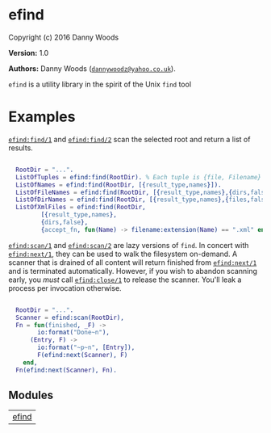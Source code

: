 

# efind #

Copyright (c) 2016 Danny Woods

__Version:__ 1.0

__Authors:__ Danny Woods ([`dannywoodz@yahoo.co.uk`](mailto:dannywoodz@yahoo.co.uk)).

`efind` is a utility library in the spirit of the Unix `find` tool


# Examples #

[`efind:find/1`](https://github.com/dannywoodz/efind/blob/gen-server-impl/doc/efind.md#find-1) and [`efind:find/2`](https://github.com/dannywoodz/efind/blob/gen-server-impl/doc/efind.md#find-2) scan the selected root and return a list of results.

```erlang

  RootDir = "...".
  ListOfTuples = efind:find(RootDir). % Each tuple is {file, Filename} or {dir, Dirname}
  ListOfNames = efind:find(RootDir, [{result_type,names}]).
  ListOfFileNames = efind:find(RootDir, [{result_type,names},{dirs,false}]).
  ListOfDirNames = efind:find(RootDir, [{result_type,names},{files,false}]).
  ListOfXmlFiles = efind:find(RootDir,
  		 [{result_type,names},
		 {dirs,false},
		 {accept_fn, fun(Name) -> filename:extension(Name) == ".xml" end}]).

```

[`efind:scan/1`](https://github.com/dannywoodz/efind/blob/gen-server-impl/doc/efind.md#scan-1) and [`efind:scan/2`](https://github.com/dannywoodz/efind/blob/gen-server-impl/doc/efind.md#scan-2) are lazy versions of `find`.  In concert
with [`efind:next/1`](https://github.com/dannywoodz/efind/blob/gen-server-impl/doc/efind.md#next-1), they can be used to walk the filesystem on-demand.  A scanner that is
drained of all content will return finished from [`efind:next/1`](https://github.com/dannywoodz/efind/blob/gen-server-impl/doc/efind.md#next-1) and is
terminated automatically.  However, if you wish to abandon scanning early, you _must_ call
[`efind:close/1`](https://github.com/dannywoodz/efind/blob/gen-server-impl/doc/efind.md#close-1) to release the scanner.   You'll leak a process per invocation otherwise.

```erlang

  RootDir = "...".
  Scanner = efind:scan(RootDir),
  Fn = fun(finished, _F) ->
	  	io:format("Done~n"),
	  (Entry, F) ->
	  	io:format("~p~n", [Entry]),
		F(efind:next(Scanner), F)
	end,
  Fn(efind:next(Scanner), Fn).

```



## Modules ##


<table width="100%" border="0" summary="list of modules">
<tr><td><a href="https://github.com/dannywoodz/efind/blob/gen-server-impl/doc/efind.md" class="module">efind</a></td></tr></table>

